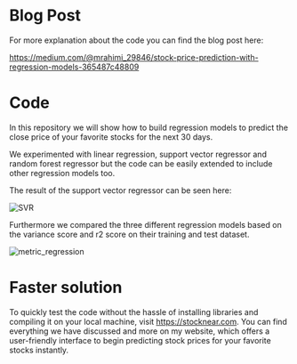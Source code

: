 # Blog Post
For more explanation about the code you can find the blog post here: 

https://medium.com/@mrahimi_29846/stock-price-prediction-with-regression-models-365487c48809

# Code
In this repository we will show how to build regression models to predict the close price of your favorite stocks for the next 30 days. 


We experimented with linear regression, support vector regressor and random forest regressor but the code can be easily extended to include other regression models too. 

The result of the support vector regressor can be seen here:


![SVR](https://user-images.githubusercontent.com/22890183/224486318-e4b4204a-da38-48d4-883b-652e9d1dbf3f.png)


Furthermore we compared the three different regression models based on the variance score and r2 score on their training and test dataset.

![metric_regression](https://user-images.githubusercontent.com/22890183/224486278-be656680-7546-4774-8ab5-d6a2bb688093.png)




# Faster solution
To quickly test the code without the hassle of installing libraries and compiling it on your local machine, visit https://stocknear.com. 
You can find everything we have discussed and more on my website, which offers a user-friendly interface to begin predicting stock prices for your favorite stocks instantly.
